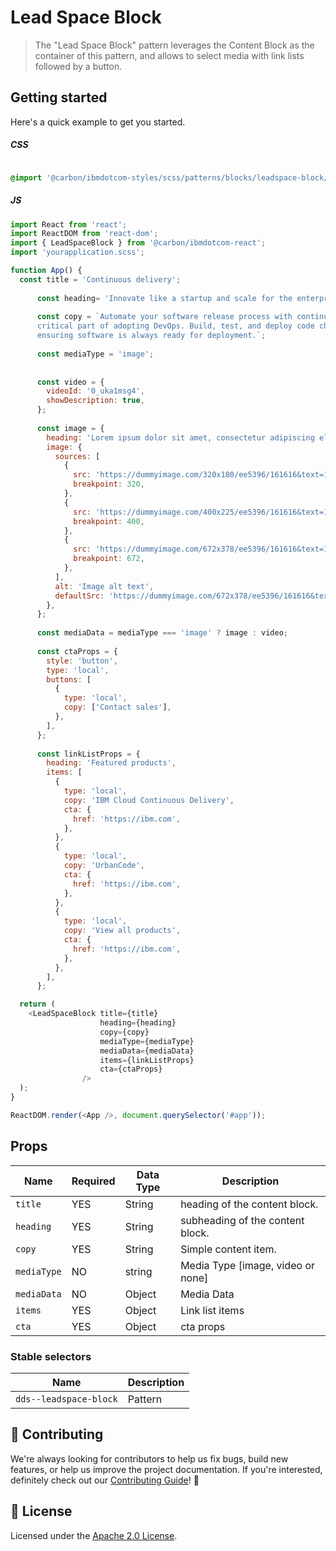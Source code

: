 # Lead Space Block

> The "Lead Space Block" pattern leverages the Content Block as the
> container of this pattern, and allows to select media with link lists 
> followed by a button.

## Getting started

Here's a quick example to get you started.

##### CSS

```css

@import '@carbon/ibmdotcom-styles/scss/patterns/blocks/leadspace-block/leadspace-block';
```

##### JS

```javascript
import React from 'react';
import ReactDOM from 'react-dom';
import { LeadSpaceBlock } from '@carbon/ibmdotcom-react';
import 'yourapplication.scss';

function App() {
  const title = 'Continuous delivery';
  
      const heading= 'Innovate like a startup and scale for the enterprise'
  
      const copy = `Automate your software release process with continuous delivery (CD)—the most 
      critical part of adopting DevOps. Build, test, and deploy code changes quickly, 
      ensuring software is always ready for deployment.`;
  
      const mediaType = 'image';
        
  
      const video = {
        videoId: '0_uka1msg4',
        showDescription: true,
      };
  
      const image = {
        heading: 'Lorem ipsum dolor sit amet, consectetur adipiscing elit.',
        image: {
          sources: [
            {
              src: 'https://dummyimage.com/320x180/ee5396/161616&text=16:9',
              breakpoint: 320,
            },
            {
              src: 'https://dummyimage.com/400x225/ee5396/161616&text=16:9',
              breakpoint: 400,
            },
            {
              src: 'https://dummyimage.com/672x378/ee5396/161616&text=16:9',
              breakpoint: 672,
            },
          ],
          alt: 'Image alt text',
          defaultSrc: 'https://dummyimage.com/672x378/ee5396/161616&text=16:9',
        },
      };
  
      const mediaData = mediaType === 'image' ? image : video;
      
      const ctaProps = {
        style: 'button',
        type: 'local',
        buttons: [
          {
            type: 'local',
            copy: ['Contact sales'],
          },
        ],
      };
 
      const linkListProps = {
        heading: 'Featured products',
        items: [
          {
            type: 'local',
            copy: 'IBM Cloud Continuous Delivery',
            cta: {
              href: 'https://ibm.com',
            },
          },
          {
            type: 'local',
            copy: 'UrbanCode',
            cta: {
              href: 'https://ibm.com',
            },
          },
          {
            type: 'local',
            copy: 'View all products',
            cta: {
              href: 'https://ibm.com',
            },
          },
        ],
      };

  return (
    <LeadSpaceBlock title={title} 
                    heading={heading}
                    copy={copy}
                    mediaType={mediaType}
                    mediaData={mediaData} 
                    items={linkListProps}
                    cta={ctaProps}
                />
  );
}

ReactDOM.render(<App />, document.querySelector('#app'));
```

## Props

| Name        | Required | Data Type | Description                       |
| ---------   | -------- | --------- | ----------------------------------|
| `title  `   | YES      | String    | heading of the content block.     |
| `heading`   | YES      | String    | subheading of the content block.  |
| `copy`      | YES      | String    | Simple content item.              |
| `mediaType` | NO       | string    | Media Type [image, video or none] |
| `mediaData` | NO       | Object    | Media Data                        |
| `items`     | YES      | Object    | Link list items                   |
| `cta`       | YES      | Object    | cta props                         |

### Stable selectors

| Name                             | Description |
| -------------------------------- | ----------- |
| `dds--leadspace-block`           | Pattern     |

## 🙌 Contributing

We're always looking for contributors to help us fix bugs, build new features,
or help us improve the project documentation. If you're interested, definitely
check out our
[Contributing Guide](https://github.com/carbon-design-system/ibm-dotcom-library/blob/master/.github/CONTRIBUTING.md)!
👀

## 📝 License

Licensed under the
[Apache 2.0 License](https://github.com/carbon-design-system/ibm-dotcom-library/blob/master/LICENSE).
